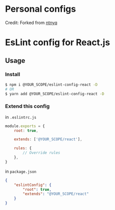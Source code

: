 # Personal configs

Credit:  Forked from [ntnyq](https://github.com/ntnyq/configs)

# EsLint config for React.js

## Usage

### Install

```bash
$ npm i @YOUR_SCOPE/eslint-config-react -D
# OR
$ yarn add @YOUR_SCOPE/eslint-config-react -D
```

### Extend this config

in `.eslintrc.js`

```js
module.exports = {
    root: true,

    extends: ['@YOUR_SCOPE/react'],

    rules: {
        // Override rules
    },
}
```

in `package.json`

```json
{
    "eslintConfig": {
        "root": true,
        "extends": "@YOUR_SCOPE/react"
    }
}
```

